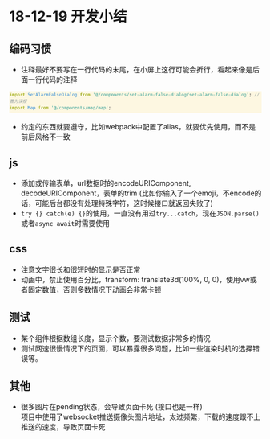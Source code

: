 # 18-12-19 开发小结

## 编码习惯

* 注释最好不要写在一行代码的末尾，在小屏上这行可能会折行，看起来像是后面一行代码的注释
  
![注释不要写在一行代码的末尾](./images/2018-12-19-16-30-47.png)

* 约定的东西就要遵守，比如webpack中配置了alias，就要优先使用，而不是前后风格不一致

## js

* 添加或传输表单，url数据时的encodeURIComponent, decodeURIComponent，表单的trim (比如你输入了一个emoji，不encode的话，可能后台都没有处理特殊字符，这时候接口就返回失败了)
* `try {} catch(e) {}`的使用，一直没有用过`try...catch`，现在`JSON.parse()`或者`async await`时需要使用

## css

* 注意文字很长和很短时的显示是否正常
* 动画中，禁止使用百分比，transform: translate3d(100%, 0, 0)，使用vw或者固定数值，否则多数情况下动画会非常卡顿

## 测试

* 某个组件根据数组长度，显示个数，要测试数据非常多的情况
* 测试网速很慢情况下的页面，可以暴露很多问题，比如一些渲染时机的选择错误等。

## 其他

* 很多图片在pending状态，会导致页面卡死 (接口也是一样)  
项目中使用了websocket推送摄像头图片地址，太过频繁，下载的速度跟不上推送的速度，导致页面卡死
